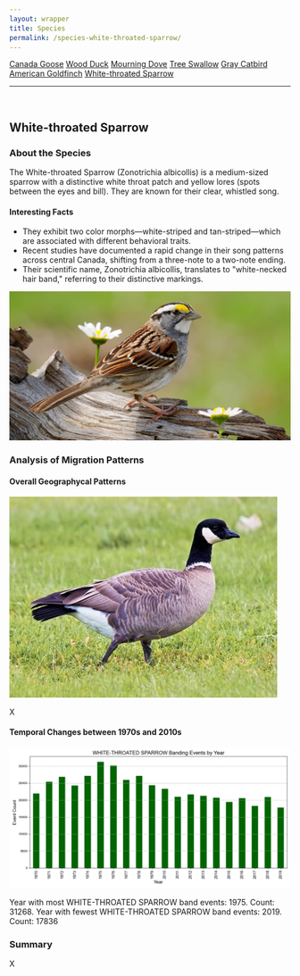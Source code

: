 ```yaml
---
layout: wrapper
title: Species
permalink: /species-white-throated-sparrow/
---
```

<div class="flex">
    <a href="/species/" class="button">Canada Goose</a>
    <a href="/species-wood-duck/" class="button">Wood Duck</a>
    <a href="/species-mourning-dove/" class="button">Mourning Dove</a>
    <a href="/species-tree-swallow/" class="button">Tree Swallow</a>
    <a href="/species-gray-catbird/" class="button">Gray Catbird</a>
    <a href="/species-american-goldfinch/" class="button">American Goldfinch</a>
    <a href="/species-white-throated-sparrow/" class="button">White-throated Sparrow</a>
</div>
<hr>
<br>
<h2>White-throated Sparrow</h2>
<div>
    <h3>About the Species</h3>
    <div>
      <p>The White-throated Sparrow (Zonotrichia albicollis) is a medium-sized sparrow with a distinctive white throat patch and yellow lores (spots between the eyes and bill). They are known for their clear, whistled song.</p>
      <h4>Interesting Facts</h4>
      <ul>
        <li>They exhibit two color morphs—white-striped and tan-striped—which are associated with different behavioral traits.</li>
        <li>Recent studies have documented a rapid change in their song patterns across central Canada, shifting from a three-note to a two-note ending.</li>
        <li>Their scientific name, Zonotrichia albicollis, translates to "white-necked hair band," referring to their distinctive markings.</li>
      </ul>
      <img src="/figures/white-throated-sparrow.jpg" alt="https://www.allaboutbirds.org/guide/White-throated_Sparrow/overview" class="image">
    </div>
</div>

<div>
    <h3>Analysis of Migration Patterns</h3>
    <div>
        <h4>Overall Geographycal Patterns</h4>
        <img src="/figures/canada_goose.jpg" alt="Canada Goose" class="image">
        <p>X</p>
    </div>
    <div>
        <h4>Temporal Changes between 1970s and 2010s</h4>
        <img src="/figures/species-banding/white-throated_sparrow_banding_by_year.png" alt="white-throated_sparrow_banding_by_year"  class="graph-img">
        <p>Year with most WHITE-THROATED SPARROW band events: 1975. Count: 31268. Year with fewest WHITE-THROATED SPARROW band events: 2019. Count: 17836</p>
    </div>
    <div>
        <h3>Summary</h3>
        <p>X</p>
    </div>


</div>
